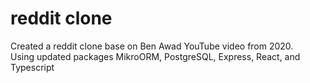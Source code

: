 # reddit clone
Created a reddit clone base on Ben Awad YouTube video from 2020.
<br/>
Using updated packages MikroORM, PostgreSQL, Express, React, and Typescript
